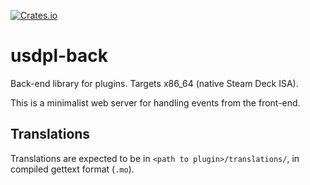 [![Crates.io](https://img.shields.io/crates/v/usdpl-back?style=flat-square)](https://crates.io/crates/usdpl-back)

# usdpl-back

Back-end library for plugins.
Targets x86_64 (native Steam Deck ISA).

This is a minimalist web server for handling events from the front-end.

## Translations

Translations are expected to be in `<path to plugin>/translations/`, in compiled gettext format (`.mo`).

